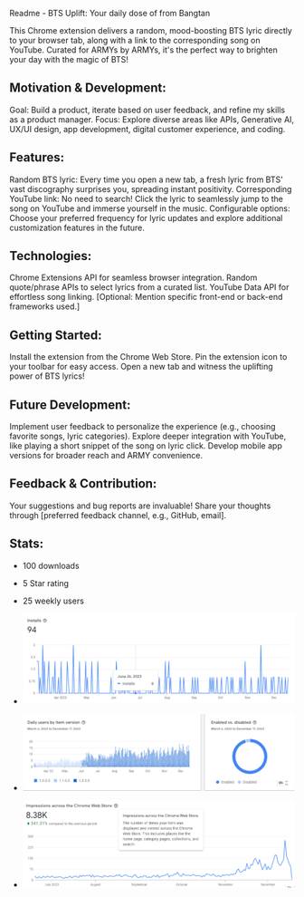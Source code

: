 Readme - BTS Uplift: Your daily dose of from Bangtan

This Chrome extension delivers a random, mood-boosting BTS lyric directly to your browser tab, along with a link to the corresponding song on YouTube. Curated for ARMYs by ARMYs, it's the perfect way to brighten your day with the magic of BTS!

## Motivation & Development:

Goal: Build a product, iterate based on user feedback, and refine my skills as a product manager.
Focus: Explore diverse areas like APIs, Generative AI, UX/UI design, app development, digital customer experience, and coding.

## Features:

Random BTS lyric: Every time you open a new tab, a fresh lyric from BTS' vast discography surprises you, spreading instant positivity.
Corresponding YouTube link: No need to search! Click the lyric to seamlessly jump to the song on YouTube and immerse yourself in the music.
Configurable options: Choose your preferred frequency for lyric updates and explore additional customization features in the future.

## Technologies:

Chrome Extensions API for seamless browser integration.
Random quote/phrase APIs to select lyrics from a curated list.
YouTube Data API for effortless song linking.
[Optional: Mention specific front-end or back-end frameworks used.]

## Getting Started:

Install the extension from the Chrome Web Store.
Pin the extension icon to your toolbar for easy access.
Open a new tab and witness the uplifting power of BTS lyrics!

## Future Development:

Implement user feedback to personalize the experience (e.g., choosing favorite songs, lyric categories).
Explore deeper integration with YouTube, like playing a short snippet of the song on lyric click.
Develop mobile app versions for broader reach and ARMY convenience.

## Feedback & Contribution:

Your suggestions and bug reports are invaluable! Share your thoughts through [preferred feedback channel, e.g., GitHub, email].

## Stats:

- 100 downloads
- 5 Star rating
- 25 weekly users

- ![Downloads](downloads.png)











- ![Users by product version](users_by_version.png)
















- ![Impressions](impressions_additional_info.png)


